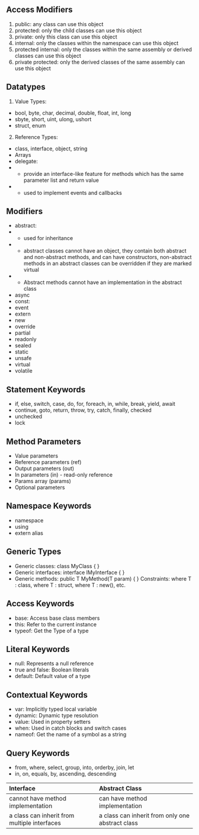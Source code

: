 ## Access Modifiers
1. public: any class can use this object
2. protected: only the child classes can use this object
3. private: only this class can use this object
4. internal: only the classes within the namespace can use this object
5. protected internal: only the classes within the same assembly or derived classes can use this object
6. private protected: only the derived classes of the same assembly can use this object

## Datatypes
1. Value Types:
- bool, byte, char, decimal, double, float, int, long
- sbyte, short, uint, ulong, ushort
- struct, enum

2. Reference Types:
- class, interface, object, string
- Arrays
- delegate:
- - provide an interface-like feature for methods which has the same parameter list and return value
- - used to implement events and callbacks

## Modifiers
- abstract:
- - used for inheritance
- - abstract classes cannot have an object, they contain both abstract and non-abstract methods, and can have constructors, non-abstract methods in an abstract classes can be overridden if they are marked virtual
- - Abstract methods cannot have an implementation in the abstract class
- async
- const:
- event
- extern
- new
- override
- partial
- readonly
- sealed
- static
- unsafe
- virtual
- volatile

## Statement Keywords
- if, else, switch, case, do, for, foreach, in, while, break, yield, await
- continue, goto, return, throw, try, catch, finally, checked
- unchecked
- lock

## Method Parameters
- Value parameters
- Reference parameters (ref)
- Output parameters (out)
- In parameters (in) - read-only reference
- Params array (params)
- Optional parameters

## Namespace Keywords
- namespace
- using
- extern alias

## Generic Types
- Generic classes: class MyClass<T> { }
- Generic interfaces: interface IMyInterface<T> { }
- Generic methods: public T MyMethod<T>(T param) { }
Constraints: where T : class, where T : struct, where T : new(), etc.

## Access Keywords
- base: Access base class members
- this: Refer to the current instance
- typeof: Get the Type of a type

## Literal Keywords
- null: Represents a null reference
- true and false: Boolean literals
- default: Default value of a type

## Contextual Keywords
- var: Implicitly typed local variable
- dynamic: Dynamic type resolution
- value: Used in property setters
- when: Used in catch blocks and switch cases
- nameof: Get the name of a symbol as a string

## Query Keywords
- from, where, select, group, into, orderby, join, let
- in, on, equals, by, ascending, descending

| Interface | Abstract Class |
| :--- | :--- |
| cannot have method implementation | can have method implementation |
| a class can inherit from multiple interfaces | a class can inherit from only one abstract class |
